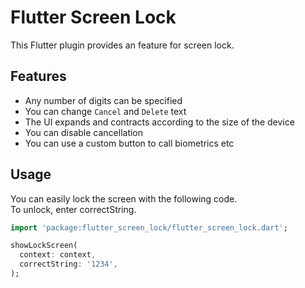 # Flutter Screen Lock

This Flutter plugin provides an feature for screen lock.

## Features

- Any number of digits can be specified
- You can change `Cancel` and `Delete` text
- The UI expands and contracts according to the size of the device
- You can disable cancellation
- You can use a custom button to call biometrics etc

## Usage

You can easily lock the screen with the following code.  
To unlock, enter correctString.

```dart
import 'package:flutter_screen_lock/flutter_screen_lock.dart';

showLockScreen(
  context: context,
  correctString: '1234',
);
```
